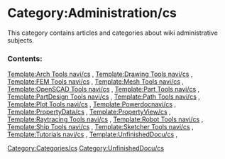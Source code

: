 # Category:Administration/cs
This category contains articles and categories about wiki administrative subjects.

### Contents:

[Template:Arch Tools navi/cs](Template:Arch_Tools_navi/cs.md) , [Template:Drawing Tools navi/cs](Template:Drawing_Tools_navi/cs.md) , [Template:FEM Tools navi/cs](Template:FEM_Tools_navi/cs.md) , [Template:Mesh Tools navi/cs](Template:Mesh_Tools_navi/cs.md) , [Template:OpenSCAD Tools navi/cs](Template:OpenSCAD_Tools_navi/cs.md) , [Template:Part Tools navi/cs](Template:Part_Tools_navi/cs.md) , [Template:PartDesign Tools navi/cs](Template:PartDesign_Tools_navi/cs.md) , [Template:Path Tools navi/cs](Template:Path_Tools_navi/cs.md) , [Template:Plot Tools navi/cs](Template:Plot_Tools_navi/cs.md) , [Template:Powerdocnavi/cs](Template:Powerdocnavi/cs.md) , [Template:PropertyData/cs](Template:PropertyData/cs.md) , [Template:PropertyView/cs](Template:PropertyView/cs.md) , [Template:Raytracing Tools navi/cs](Template:Raytracing_Tools_navi/cs.md) , [Template:Robot Tools navi/cs](Template:Robot_Tools_navi/cs.md) , [Template:Ship Tools navi/cs](Template:Ship_Tools_navi/cs.md) , [Template:Sketcher Tools navi/cs](Template:Sketcher_Tools_navi/cs.md) , [Template:Tutorials navi/cs](Template:Tutorials_navi/cs.md) , [Template:UnfinishedDocu/cs](Template:UnfinishedDocu/cs.md) ,

[Category:Categories/cs](Category:Categories/cs.md) [Category:UnfinishedDocu/cs](Category:UnfinishedDocu/cs.md)
